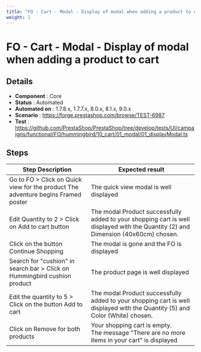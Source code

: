 ```yaml
---
title: "FO - Cart - Modal - Display of modal when adding a product to cart"
weight: 1
---
```


# FO - Cart - Modal - Display of modal when adding a product to cart
## Details
* **Component** : Core
* **Status** : Automated
* **Automated on** : 1.7.8.x, 1.7.7.x, 8.0.x, 8.1.x, 9.0.x
* **Scenario** : https://forge.prestashop.com/browse/TEST-6987
* **Test** : https://github.com/PrestaShop/PrestaShop/tree/develop/tests/UI/campaigns/functional/FO/hummingbird/10_cart/01_modal/01_displayModal.ts

## Steps
| Step Description | Expected result |
| ----- | ----- |
| Go to FO > Click on Quick view for the product The adventure begins Framed poster | The quick view modal is well displayed |
| Edit Quantity to 2 > Click on Add to cart button | The modal Product successfully added to your shopping cart is well displayed with the Quantity (2) and Dimension (40x60cm) chosen. |
| Click on the button Continue Shopping | The modal is gone and the FO is displayed |
| Search for "cushion" in search bar > Click on Hummingbird cushion product | The product page is well displayed |
| Edit the quantity to 5 > Click on the button Add to cart | The modal Product successfully added to your shopping cart is well displayed with the Quantity (5) and Color (White) chosen. |
| Click on Remove for both products | Your shopping cart is empty.<br>The message "There are no more items in your cart" is displayed |
